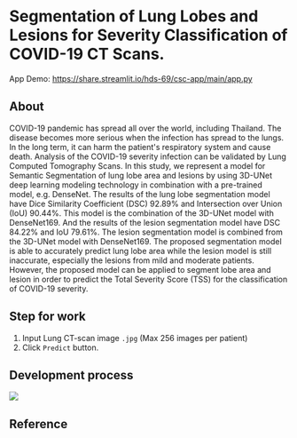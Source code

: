 # Segmentation of Lung Lobes and Lesions for Severity Classification of COVID-19 CT Scans.
App Demo: https://share.streamlit.io/hds-69/csc-app/main/app.py


## About
COVID-19 pandemic has spread all over the world, including Thailand. The disease becomes more serious when the infection has spread to the lungs. In the long term, it can harm the patient's respiratory system and cause death. Analysis of the COVID-19 severity infection can be validated by Lung Computed Tomography Scans. In this study, we represent a model for Semantic Segmentation of lung lobe area and lesions by using 3D-UNet deep learning modeling technology in combination with a pre-trained model, e.g. DenseNet. The results of the lung lobe  segmentation model have Dice Similarity Coefficient (DSC) 92.89% and Intersection over Union (IoU) 90.44%. This model is the combination of the 3D-UNet model with DenseNet169. And the results of the lesion segmentation model have DSC 84.22% and IoU 79.61%. The lesion segmentation model is combined from the 3D-UNet model with DenseNet169. The proposed segmentation model is able to accurately predict lung lobe area while the lesion model is still inaccurate, especially the lesions from mild and moderate patients. However, the proposed model can be applied to segment lobe area and lesion in order to predict the Total Severity Score (TSS) for the classification of COVID-19 severity.

## Step for work
1. Input Lung CT-scan image `.jpg` (Max 256 images per patient)
2. Click `Predict` button.

## Development process
<img src="https://github.com/hds-no-69/COVID-19_Severity_Calculator/blob/aa4af859751397c6d4553c718eef34c08a446835/Project%20info/workflow.png" style="max-width: 60%;" align="center" />

## Reference
